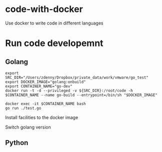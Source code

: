 # code-with-docker
Use docker to write code in different languages

# Run code developemnt

## Golang

```
export SRC_DIR="/Users/zdenny/Dropbox/private_data/work/vmware/go_test"
export DOCKER_IMAGE="golang:onbuild"
export CONTAINER_NAME="go-dev"
docker run -t -d --privileged -v ${SRC_DIR}:/root/code -h $CONTAINER_NAME --name go-build --entrypoint=/bin/sh "$DOCKER_IMAGE"

docker exec -it $CONTAINER_NAME bash
go run ./test.go
```

Install facilities to the docker image

Switch golang version

## Python
